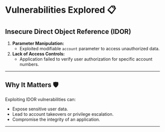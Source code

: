 # Vulnerabilities Explored 📋

## Insecure Direct Object Reference (IDOR)
1. **Parameter Manipulation:**
   - Exploited modifiable `account` parameter to access unauthorized data.
2. **Lack of Access Controls:**
   - Application failed to verify user authorization for specific account numbers.

---

## Why It Matters 🛡️
Exploiting IDOR vulnerabilities can:
- Expose sensitive user data.
- Lead to account takeovers or privilege escalation.
- Compromise the integrity of an application.

---
